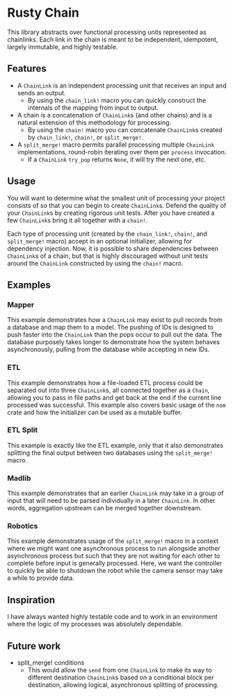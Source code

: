 # Rusty Chain
This library abstracts over functional processing units represented as chainlinks. Each link in the chain is meant to be independent, idempotent, largely immutable, and highly testable.

## Features

- A `ChainLink` is an independent processing unit that receives an input and sends an output.
  - By using the `chain_link!` macro you can quickly construct the internals of the mapping from input to output.
- A chain is a concatenation of `ChainLink`s (and other chains) and is a natural extension of this methodology for processing.
  - By using the `chain!` macro you can concatenate `ChainLink`s created by `chain_link!`, `chain!`, or `split_merge!`.
- A `split_merge!` macro permits parallel processing multiple `ChainLink` implementations, round-robin iterating over them per `process` invocation.
  - If a `ChainLink` `try_pop` returns `None`, it will try the next one, etc.

## Usage

You will want to determine what the smallest unit of processing your project consists of so that you can begin to create `ChainLink`s. Defend the quality of your `ChainLink`s by creating rigorous unit tests. After you have created a few `ChainLink`s bring it all together with a `chain!`.

Each type of processing unit (created by the `chain_link!`, `chain!`, and `split_merge!` macro) accept in an optional initializer, allowing for dependency injection. Now, it is possible to share dependencies between `ChainLink`s of a chain, but that is highly discouraged without unit tests around the `ChainLink` constructed by using the `chain!` macro.

## Examples

### Mapper

This example demonstrates how a `ChainLink` may exist to pull records from a database and map them to a model. The pushing of IDs is designed to push faster into the `ChainLink` than the pops occur to pull out the data. The database purposely takes longer to demonstrate how the system behaves asynchronously, pulling from the database while accepting in new IDs.

### ETL

This example demonstrates how a file-loaded ETL process could be separated out into three `ChainLink`s, all connected together as a `Chain`, allowing you to pass in file paths and get back at the end if the current line processed was successful.
This example also covers basic usage of the `nom` crate and how the initializer can be used as a mutable buffer.

### ETL Split

This example is exactly like the ETL example, only that it also demonstrates splitting the final output between two databases using the `split_merge!` macro.

### Madlib

This example demonstrates that an earlier `ChainLink` may take in a group of input that will need to be parsed individually in a later `ChainLink`. In other words, aggregation upstream can be merged together downstream.

### Robotics

This example demonstrates usage of the `split_merge!` macro in a context where we might want one asynchronous process to run alongside another asynchronous process but such that they are not waiting for each other to complete before input is generally processed. Here, we want the controller to quickly be able to shutdown the robot while the camera sensor may take a while to provide data.

## Inspiration

I have always wanted highly testable code and to work in an environment where the logic of my processes was absolutely dependable.

## Future work

- split_merge! conditions
  - This would allow the `send` from one `ChainLink` to make its way to different destination `ChainLink`s based on a conditional block per destination, allowing logical, asynchronous splitting of processing.
